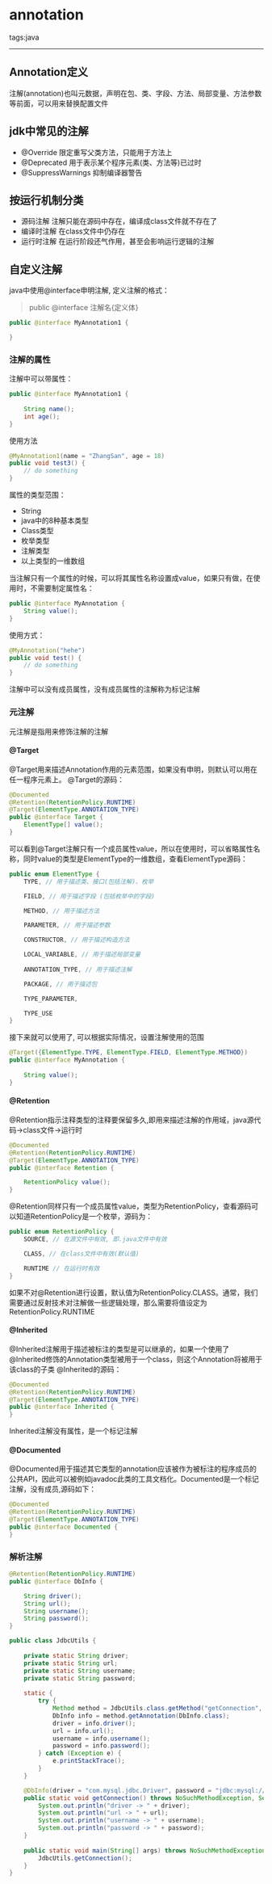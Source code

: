 ﻿# annotation

tags:java

---

## Annotation定义 
注解(annotation)也叫元数据，声明在包、类、字段、方法、局部变量、方法参数等前面，可以用来替换配置文件

## jdk中常见的注解
* @Override 限定重写父类方法，只能用于方法上
* @Deprecated 用于表示某个程序元素(类、方法等)已过时
* @SuppressWarnings 抑制编译器警告

## 按运行机制分类
* 源码注解 注解只能在源码中存在，编译成class文件就不存在了
* 编译时注解 在class文件中仍存在
* 运行时注解 在运行阶段还气作用，甚至会影响运行逻辑的注解

## 自定义注解
java中使用@interface申明注解, 定义注解的格式：
> public @interface 注解名{定义体}
```java
public @interface MyAnnotation1 {

}
```

### 注解的属性
注解中可以带属性：
```java
public @interface MyAnnotation1 {
	
	String name();
	int age();
}
```

使用方法
```java
@MyAnnotation1(name = "ZhangSan", age = 18)
public void test3() {
    // do something
}
```

属性的类型范围：
* String
* java中的8种基本类型
* Class类型
* 枚举类型
* 注解类型
* 以上类型的一维数组

当注解只有一个属性的时候，可以将其属性名称设置成value，如果只有做，在使用时，不需要制定属性名：
```java
public @interface MyAnnotation {
	String value();
}
```

使用方式：
```java
@MyAnnotation("hehe")
public void test() {
    // do something
}
```

注解中可以没有成员属性，没有成员属性的注解称为标记注解

### 元注解
元注解是指用来修饰注解的注解
#### @Target
@Target用来描述Annotation作用的元素范围，如果没有申明，则默认可以用在任一程序元素上。
@Target的源码：
```java
@Documented
@Retention(RetentionPolicy.RUNTIME)
@Target(ElementType.ANNOTATION_TYPE)
public @interface Target {
    ElementType[] value();
}
```
可以看到@Target注解只有一个成员属性value，所以在使用时，可以省略属性名称，同时value的类型是ElementType的一维数组，查看ElementType源码：
```java
public enum ElementType {
    TYPE, // 用于描述类、接口(包括注解)、枚举

    FIELD, // 用于描述字段 (包括枚举中的字段)

    METHOD, // 用于描述方法

    PARAMETER, // 用于描述参数

    CONSTRUCTOR, // 用于描述构造方法

    LOCAL_VARIABLE, // 用于描述局部变量
    
    ANNOTATION_TYPE, // 用于描述注解

    PACKAGE, // 用于描述包

    TYPE_PARAMETER, 

    TYPE_USE
}
```

接下来就可以使用了, 可以根据实际情况，设置注解使用的范围
```java
@Target({ElementType.TYPE, ElementType.FIELD, ElementType.METHOD})
public @interface MyAnnotation {
	
	String value();
}
```

#### @Retention
@Retention指示注释类型的注释要保留多久,即用来描述注解的作用域，java源代码->class文件->运行时

```java
@Documented
@Retention(RetentionPolicy.RUNTIME)
@Target(ElementType.ANNOTATION_TYPE)
public @interface Retention {

    RetentionPolicy value();
}
```

@Retention同样只有一个成员属性value，类型为RetentionPolicy，查看源码可以知道RetentionPolicy是一个枚举，源码为：
```java
public enum RetentionPolicy {
    SOURCE, // 在源文件中有效, 即.java文件中有效

    CLASS, // 在class文件中有效(默认值)

    RUNTIME // 在运行时有效
}
```

如果不对@Retention进行设置，默认值为RetentionPolicy.CLASS。通常，我们需要通过反射技术对注解做一些逻辑处理，那么需要将值设定为RetentionPolicy.RUNTIME

#### @Inherited
@Inherited注解用于描述被标注的类型是可以继承的，如果一个使用了@Inherited修饰的Annotation类型被用于一个class，则这个Annotation将被用于该class的子类
@Inherited的源码：
```java
@Documented
@Retention(RetentionPolicy.RUNTIME)
@Target(ElementType.ANNOTATION_TYPE)
public @interface Inherited {
}
```
Inherited注解没有属性，是一个标记注解

#### @Documented
@Documented用于描述其它类型的annotation应该被作为被标注的程序成员的公共API，因此可以被例如javadoc此类的工具文档化。Documented是一个标记注解，没有成员,源码如下：
```java
@Documented
@Retention(RetentionPolicy.RUNTIME)
@Target(ElementType.ANNOTATION_TYPE)
public @interface Documented {
}
```

### 解析注解

```java
@Retention(RetentionPolicy.RUNTIME)
public @interface DbInfo {

	String driver();
	String url();
	String username();
	String password();
}
```

```java
public class JdbcUtils {
	
	private static String driver;
	private static String url;
	private static String username;
	private static String password;
	
	static {
		try {
			Method method = JdbcUtils.class.getMethod("getConnection", null);
			DbInfo info = method.getAnnotation(DbInfo.class);
			driver = info.driver();
			url = info.url();
			username = info.username();
			password = info.password();
		} catch (Exception e) {
			e.printStackTrace();
		}
	}

	@DbInfo(driver = "com.mysql.jdbc.Driver", password = "jdbc:mysql://localhost:3306/webTest", url = "root", username = "6098")
	public static void getConnection() throws NoSuchMethodException, SecurityException {
		System.out.println("driver -> " + driver);
		System.out.println("url -> " + url);
		System.out.println("username -> " + username);
		System.out.println("password -> " + password);
	}
	
	public static void main(String[] args) throws NoSuchMethodException, SecurityException {
		JdbcUtils.getConnection();
	}
}
```
